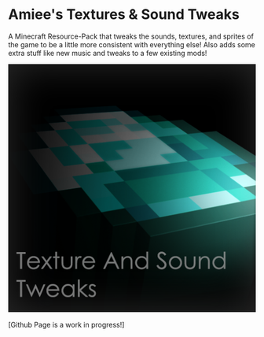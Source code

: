 # Amiee's Textures & Sound Tweaks
A Minecraft Resource-Pack that tweaks the sounds, textures, and sprites of the game to be a little more consistent with everything else! Also adds some extra stuff like new music and tweaks to a few existing mods!

![Amiee's T&ST](Art-and-Misc/placeholder.png)

[Github Page is a work in progress!]